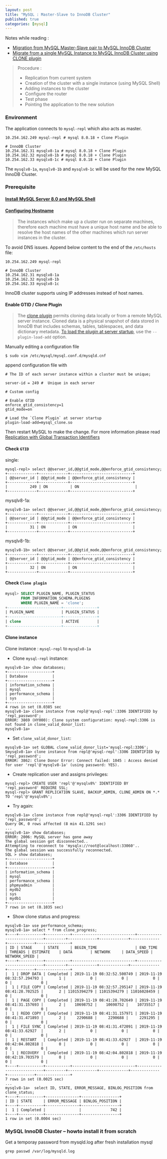 ```yaml
---
layout: post
title: "MySQL : Master-Slave to InnoDB Cluster"
published: true
categories: [mysql]
---
```

Notes while reading :

* [Migration from MySQL Master-Slave pair to MySQL InnoDB Cluster](https://lefred.be/content/migration-from-mysql-master-slave-pair-to-mysql-innodb-cluster-howto/)
* [Migrate from a single MySQL Instance to MySQL InnoDB Cluster using CLONE plugin](https://lefred.be/content/migrate-from-a-single-mysql-instance-to-mysql-innodb-cluster-using-clone-plugin/)
> Procedure :
> * Replication from current system
> * Creation of the cluster with a single instance (using MySQL Shell)
> * Adding instances to the cluster
> * Configure the router
> * Test phase
> * Pointing the application to the new solution

### Environment
The application connects to `mysql-repl` which also acts as master.
```
10.254.162.249 mysql-repl # mysql 8.0.18 + Clone Plugin

# InnoDB Cluster
10.254.162.31 mysqlv8-1a # mysql 8.0.18 + Clone Plugin
10.254.162.32 mysqlv8-1b # mysql 8.0.18 + Clone Plugin
10.254.162.33 mysqlv8-1c # mysql 8.0.18 + Clone Plugin
```
The `mysqlv8-1a`, `mysqlv8-1b` and `mysqlv8-1c` will be used for the new MySQL InnoDB Cluster.

### Prerequisite

#### [Install MySQL Server 8.0 and MySQL Shell](/mysql/2019/11/10/install_mysql_8.html)

#### [Configuring Hostname](https://dev.mysql.com/doc/refman/8.0/en/mysql-innodb-cluster-production-deployment.html)
> The instances which make up a cluster run on separate machines, therefore each machine must have a unique host name and be able to resolve the host names of the other machines which run server instances in the cluster.

To avoid DNS issues. Append below content to the end of the `/etc/hosts` file:
```
10.254.162.249 mysql-repl

# InnoDB Cluster
10.254.162.31 mysqlv8-1a
10.254.162.32 mysqlv8-1b
10.254.162.33 mysqlv8-1c
```
InnoDB cluster supports using IP addresses instead of host names.

#### Enable GTID / Clone Plugin
> The [clone plugin](https://dev.mysql.com/doc/refman/8.0/en/clone-plugin.html) permits cloning data locally or from a remote MySQL server instance. Cloned data is a physical snapshot of data stored in InnoDB that includes schemas, tables, tablespaces, and data dictionary metadata.
[To load the plugin at server startup](https://dev.mysql.com/doc/refman/8.0/en/clone-plugin-installation.html), use the `--plugin-load-add` option.

Manually editing a configuration file
```
$ sudo vim /etc/mysql/mysql.conf.d/mysqld.cnf
```

append configuration file with
```
# The ID of each server instance within a cluster must be unique;

server-id = 249 #  Unique in each server

# Custom config

# Enable GTID
enforce_gtid_consistency=1
gtid_mode=on

# Load the `Clone Plugin` at server startup
plugin-load-add=mysql_clone.so

```

Then restart MySQL to make the change. For more information please read [Replication with Global Transaction Identifiers](https://dev.mysql.com/doc/refman/8.0/en/replication-gtids.html)

#### Check `GTID`
single:
```
mysql-repl> select @@server_id,@@gtid_mode,@@enforce_gtid_consistency;
+-------------+-------------+----------------------------+
| @@server_id | @@gtid_mode | @@enforce_gtid_consistency |
+-------------+-------------+----------------------------+
|          249 | ON          | ON                         |
+-------------+-------------+----------------------------+
```
mysqlv8-1a:
```
mysqlv8-1a> select @@server_id,@@gtid_mode,@@enforce_gtid_consistency;
+-------------+-------------+----------------------------+
| @@server_id | @@gtid_mode | @@enforce_gtid_consistency |
+-------------+-------------+----------------------------+
|          31 | ON          | ON                         |
+-------------+-------------+----------------------------+
```

mysqlv8-1b:
```
mysqlv8-1b> select @@server_id,@@gtid_mode,@@enforce_gtid_consistency;
+-------------+-------------+----------------------------+
| @@server_id | @@gtid_mode | @@enforce_gtid_consistency |
+-------------+-------------+----------------------------+
|          32 | ON          | ON                         |
+-------------+-------------+----------------------------+
```

#### Check `Clone plugin`
```sql
mysql> SELECT PLUGIN_NAME, PLUGIN_STATUS
       FROM INFORMATION_SCHEMA.PLUGINS
       WHERE PLUGIN_NAME = 'clone';
+------------------------+---------------+
| PLUGIN_NAME            | PLUGIN_STATUS |
+------------------------+---------------+
| clone                  | ACTIVE        |
+------------------------+---------------+
```

#### Clone instance
Clone instance :  `mysql-repl` to `mysqlv8-1a`
* Clone `mysql-repl` instance:
```
mysqlv8-1a> show databases;
+--------------------+
| Database           |
+--------------------+
| information_schema |
| mysql              |
| performance_schema |
| sys                |
+--------------------+
4 rows in set (0.0385 sec
mysqlv8-1a> clone instance from repl@'mysql-repl':3306 IDENTIFIED by 'repl_password';
ERROR: 3869 (HY000): Clone system configuration: mysql-repl:3306 is not found in clone_valid_donor_list:
mysqlv8-1a>
```

* Set `clone_valid_donor_list`:
```
mysqlv8-1a> set GLOBAL clone_valid_donor_list='mysql-repl:3306';
Smysqlv8-1a> clone instance from repl@'mysql-repl':3306 IDENTIFIED by 'repl_password';
ERROR: 3862: Clone Donor Error: Connect failed: 1045 : Access denied for user 'repl'@'mysqlv8-1a' (using password: YES).
```

* Create replication user and assigns privileges:
```
mysql-repl> CREATE USER 'repl'@'mysqlv8%' IDENTIFIED BY 'repl_password' REQUIRE SSL;
mysql-repl> GRANT REPLICATION SLAVE, BACKUP_ADMIN, CLONE_ADMIN ON *.* TO 'repl'@'mysqlv8%';
```

* Try again:
```
mysqlv8-1a> clone instance from repl@'mysql-repl':3306 IDENTIFIED by 'repl_password';
Query OK, 0 rows affected (8 min 41.1291 sec)
...
mysqlv8-1a> show databases;
ERROR: 2006: MySQL server has gone away
The global session got disconnected..
Attempting to reconnect to 'mysqlx://root@localhost:33060'..
The global session was successfully reconnected.
SQL > show databases;
+--------------------+
| Database           |
+--------------------+
| information_schema |
| mysql              |
| performance_schema |
| phpmyadmin         |
| mydb2              |
| sys                |
| mydb1              |
+--------------------+
7 rows in set (0.1035 sec)
```
* Show clone status and progress:
```
mysqlv8-1a> use performance_schema;
mysqlv8-1a> select * from clone_progress;
+----+-----------+-----------+----------------------------+----------------------------+---------+-------------+-------------+-------------+------------+---------------+
| ID | STAGE     | STATE     | BEGIN_TIME                 | END_TIME                   | THREADS | ESTIMATE    | DATA        | NETWORK     | DATA_SPEED | NETWORK_SPEED |
+----+-----------+-----------+----------------------------+----------------------------+---------+-------------+-------------+-------------+------------+---------------+
|  1 | DROP DATA | Completed | 2019-11-19 08:32:52.500749 | 2019-11-19 08:32:57.294793 |       1 |           0 |           0 |           0 |          0 |             0 |
|  1 | FILE COPY | Completed | 2019-11-19 08:32:57.295147 | 2019-11-19 08:41:28.702525 |       2 | 11015394279 | 11015394279 | 11016028459 |          0 |             0 |
|  1 | PAGE COPY | Completed | 2019-11-19 08:41:28.702649 | 2019-11-19 08:41:31.157693 |       2 |    10698752 |    10698752 |    10735517 |          0 |             0 |
|  1 | REDO COPY | Completed | 2019-11-19 08:41:31.157971 | 2019-11-19 08:41:31.471893 |       2 |     2290688 |     2290688 |     2291295 |          0 |             0 |
|  1 | FILE SYNC | Completed | 2019-11-19 08:41:31.472091 | 2019-11-19 08:41:33.62927  |       2 |           0 |           0 |           0 |          0 |             0 |
|  1 | RESTART   | Completed | 2019-11-19 08:41:33.62927  | 2019-11-19 08:42:04.802818 |       0 |           0 |           0 |           0 |          0 |             0 |
|  1 | RECOVERY  | Completed | 2019-11-19 08:42:04.802818 | 2019-11-19 08:42:19.703579 |       0 |           0 |           0 |           0 |          0 |             0 |
+----+-----------+-----------+----------------------------+----------------------------+---------+-------------+-------------+-------------+------------+---------------+
7 rows in set (0.0025 sec)
...
mysqlv8-1a>  select ID, STATE, ERROR_MESSAGE, BINLOG_POSITION from clone_status;
+----+-----------+---------------+-----------------+
| ID | STATE     | ERROR_MESSAGE | BINLOG_POSITION |
+----+-----------+---------------+-----------------+
|  1 | Completed |               |             742 |
+----+-----------+---------------+-----------------+
1 row in set (0.0004 sec)
```

### MySQL InnoDB Cluster – howto install it from scratch

Get a temporay password from mysqld.log after fresh installation mysql
```
grep passwd /var/log/mysqld.log
```
